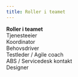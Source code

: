 ```yaml
---
title: Roller i teamet
---
```


**Roller i teamet**  
Tjenesteeier  
Koordinator  
Behovsdriver  
Testleder / Agile coach  
ABS / Servicedesk kontakt  
Designer
